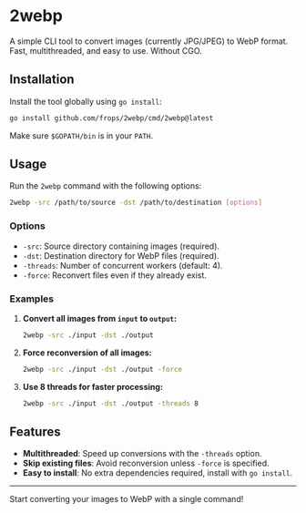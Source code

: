 
# 2webp

A simple CLI tool to convert images (currently JPG/JPEG) to WebP format. Fast, multithreaded, and easy to use. Without CGO.

## Installation

Install the tool globally using `go install`:

```bash
go install github.com/frops/2webp/cmd/2webp@latest
```

Make sure `$GOPATH/bin` is in your `PATH`.

## Usage

Run the `2webp` command with the following options:

```bash
2webp -src /path/to/source -dst /path/to/destination [options]
```

### Options
- `-src`: Source directory containing images (required).
- `-dst`: Destination directory for WebP files (required).
- `-threads`: Number of concurrent workers (default: 4).
- `-force`: Reconvert files even if they already exist.

### Examples

1. **Convert all images from `input` to `output`:**
   ```bash
   2webp -src ./input -dst ./output
   ```

2. **Force reconversion of all images:**
   ```bash
   2webp -src ./input -dst ./output -force
   ```

3. **Use 8 threads for faster processing:**
   ```bash
   2webp -src ./input -dst ./output -threads 8
   ```

## Features

- **Multithreaded**: Speed up conversions with the `-threads` option.
- **Skip existing files**: Avoid reconversion unless `-force` is specified.
- **Easy to install**: No extra dependencies required, install with `go install`.

---

Start converting your images to WebP with a single command!
